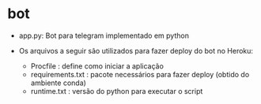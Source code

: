 # bot

* app.py: Bot para telegram implementado em python

* Os arquivos a seguir são utilizados para fazer deploy do bot no Heroku:
  * Procfile : define como iniciar a aplicação
  * requirements.txt : pacote necessários para fazer deploy (obtido do ambiente conda)
  * runtime.txt : versão do python para executar o script
